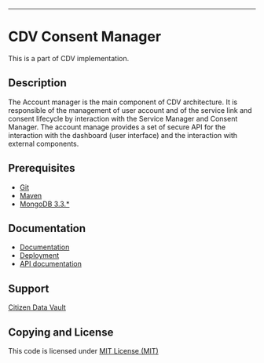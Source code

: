 ---

# CDV Consent Manager
This is a part of CDV implementation.

## Description
The Account manager is the main component of CDV architecture. It is responsible of the management of user account and of the service link and consent lifecycle by interaction with the Service Manager and Consent Manager. The account manage provides a set of secure API for the interaction with the dashboard (user interface) and the interaction with external components.


## Prerequisites
-   [Git](https://git-scm.com/downloads)
-   [Maven](https://maven.apache.org/download.cgi)
-   [MongoDB 3.3.*](https://www.mongodb.com/download-center#community)

## Documentation
- [Documentation ](doc/)
- [Deployment](doc/deployment.md)
- [API documentation](doc/api/)


## Support 
[Citizen Data Vault]()

## Copying and License
This code is licensed under [MIT License (MIT)](LICENSE)